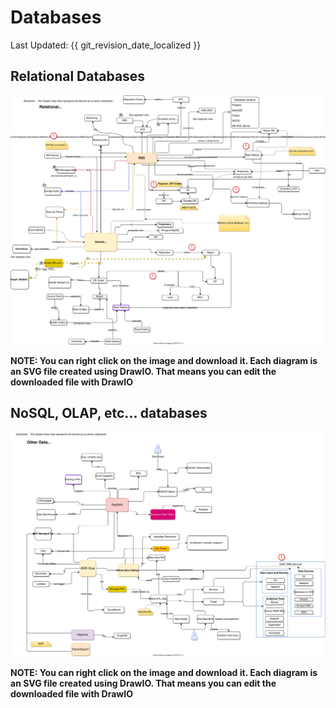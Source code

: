 # Databases
Last Updated: {{ git_revision_date_localized }}

## Relational Databases

![](../images/aws-relational-db-services.drawio..svg)

__NOTE: You can right click on the image and download it. Each diagram is an SVG file created using DrawIO. That means you can edit the downloaded file with DrawIO__

## NoSQL, OLAP, etc... databases

![](../images/aws-other-db-services.drawio..svg)

__NOTE: You can right click on the image and download it. Each diagram is an SVG file created using DrawIO. That means you can edit the downloaded file with DrawIO__

